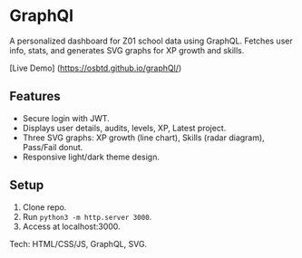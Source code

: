 # GraphQl

A personalized dashboard for Z01 school data using GraphQL. Fetches user info, stats, and generates SVG graphs for XP growth and skills.

[Live Demo] (https://osbtd.github.io/graphQl/)

## Features
- Secure login with JWT.
- Displays user details, audits, levels, XP, Latest project.
- Three SVG graphs: XP growth (line chart), Skills (radar diagram), Pass/Fail donut.
- Responsive light/dark theme design.

## Setup
1. Clone repo.
2. Run `python3 -m http.server 3000`.
3. Access at localhost:3000.

Tech: HTML/CSS/JS, GraphQL, SVG.
